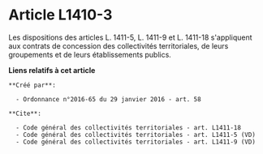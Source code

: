 # Article L1410-3

Les dispositions des articles L. 1411-5, L. 1411-9 et L. 1411-18 s'appliquent aux contrats de concession des collectivités
territoriales, de leurs groupements et de leurs établissements publics.

**Liens relatifs à cet article**

	**Créé par**:

	  - Ordonnance n°2016-65 du 29 janvier 2016 - art. 58

	**Cite**:

	  - Code général des collectivités territoriales - art. L1411-18
	  - Code général des collectivités territoriales - art. L1411-5 (VD)
	  - Code général des collectivités territoriales - art. L1411-9 (VD)
